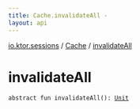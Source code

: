 ```yaml
---
title: Cache.invalidateAll - 
layout: api
---
```


<div class='api-docs-breadcrumbs'><a href="../index.html">io.ktor.sessions</a> / <a href="index.html">Cache</a> / <a href="./invalidate-all.html">invalidateAll</a></div>

# invalidateAll

<div class="signature"><code><span class="keyword">abstract</span> <span class="keyword">fun </span><span class="identifier">invalidateAll</span><span class="symbol">(</span><span class="symbol">)</span><span class="symbol">: </span><a href="https://kotlinlang.org/api/latest/jvm/stdlib/kotlin/-unit/index.html"><span class="identifier">Unit</span></a></code></div>
